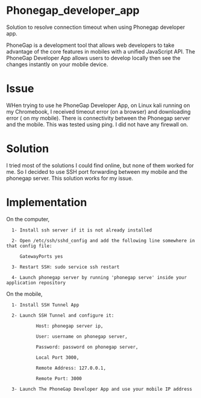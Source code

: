 # Phonegap_developer_app
Solution to resolve connection timeout when using  Phonegap developer app.

PhoneGap is a development tool that allows web developers to take advantage of the core features in mobiles with a unified JavaScript API. The PhoneGap Developer App allows users to develop locally then see the changes instantly on your mobile device.

# Issue
WHen trying to use he PhoneGap Developer App, on Linux kali running on my Chromebook, I received timeout error (on a browser) and downloading error ( on my mobile). There is connectivity between the Phonegap server and the mobile. This was tested using ping. I did not have any firewall on.

# Solution

I tried most of the solutions I could find online, but none of them worked for me. So I decided to use SSH port forwarding between my mobile and the phonegap server. This solution works for my issue.

# Implementation

On the computer,

      1- Install ssh server if it is not already installed
      
      2- Open /etc/ssh/sshd_config and add the following line somewhere in that config file:
      
         GatewayPorts yes
         
      3- Restart SSH: sudo service ssh restart
      
      4- Launch phonegap server by running 'phonegap serve' inside your application repository

On the mobile,

      1- Install SSH Tunnel App
      
      2- Launch SSH Tunnel and configure it:
      
               Host: phonegap server ip, 
               
               User: username on phonegap server, 
               
               Password: password on phonegap server, 
               
               Local Port 3000, 
               
               Remote Address: 127.0.0.1, 
               
               Remote Port: 3000
         
      3- Launch The PhoneGap Developer App and use your mobile IP address
